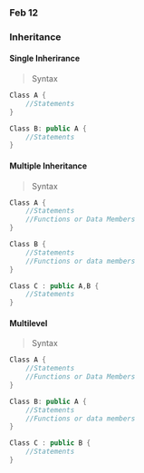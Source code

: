 ### Feb 12

### Inheritance 

#### Single Inherirance 

> Syntax
```cpp
Class A {
    //Statements
}

Class B: public A {
    //Statements
}
```


#### Multiple Inheritance 

> Syntax

```cpp
Class A {
    //Statements
    //Functions or Data Members
}

Class B {
    //Statements
    //Functions or data members 
}

Class C : public A,B {
    //Statements 
}
```

#### Multilevel
> Syntax

```cpp
Class A {
    //Statements
    //Functions or Data Members
}

Class B: public A {
    //Statements
    //Functions or data members 
}

Class C : public B {
    //Statements 
}
```

